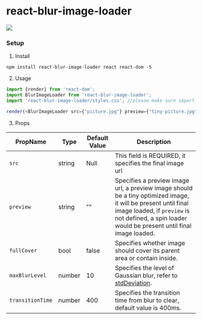 # react-blur-image-loader

![](https://cdn.rawgit.com/MarkoCen/react-blur-image-loader/3cf93750/samples/1.gif)


### Setup
1. Install
```
npm install react-blur-image-loader react react-dom -S
```
2. Usage

```javascript
import {render} from 'react-dom';
import BlurImageLoader from 'react-blur-image-loader';
import 'react-blur-image-loader/styles.css'; //please make sure import the stylesheet

render(<BlurImageLoader src={"picture.jpg"} preview={"tiny-picture.jpg"} />, document.getElementById("root"));
```
3. Props

PropName | Type | Default Value | Description
--- | --- | --- | ---
`src` | string | Null | This field is REQUIRED, it specifies the final image url
`preview` | string | "" | Specifies a preview image url, a preview image should be a tiny optimized image, it will be present until final image loaded, if `preview` is not defined, a spin loader would be present until final image loaded.
`fullCover` | bool | false | Specifies whether image should cover its parent area or contain inside.
`maxBlurLevel` | number | 10 | Specifies the level of Gaussian blur, refer to [stdDeviation](https://developer.mozilla.org/en-US/docs/Web/SVG/Attribute/stdDeviation). 
`transitionTime` | number | 400 | Specifies the transition time from blur to clear, default value is 400ms.
